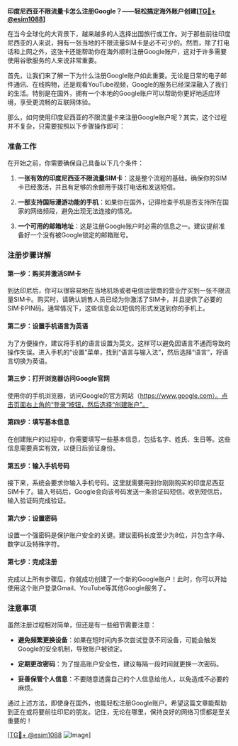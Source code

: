 **印度尼西亚不限流量卡怎么注册Google？——轻松搞定海外账户创建[[TG💪+ @esim1088](https://t.me/s/esim1088)]**

在当今全球化的大背景下，越来越多的人选择出国旅行或工作。对于那些前往印度尼西亚的人来说，拥有一张当地的不限流量SIM卡是必不可少的。然而，除了打电话和上网之外，这张卡还能帮助你在海外顺利注册Google账户，这对于许多需要使用谷歌服务的人来说非常重要。

首先，让我们来了解一下为什么注册Google账户如此重要。无论是日常的电子邮件通讯、在线购物，还是观看YouTube视频，Google的服务已经深深融入了我们的生活。特别是在国外，拥有一个本地的Google账户可以帮助你更好地适应环境，享受更流畅的互联网体验。

那么，如何使用印度尼西亚的不限流量卡来注册Google账户呢？其实，这个过程并不复杂，只需要按照以下步骤操作即可：

### 准备工作

在开始之前，你需要确保自己具备以下几个条件：

1. **一张有效的印度尼西亚不限流量SIM卡**：这是整个流程的基础。确保你的SIM卡已经激活，并且有足够的余额用于拨打电话和发送短信。
   
2. **一部支持国际漫游功能的手机**：如果你在国外，记得检查手机是否支持所在国家的网络频段，避免出现无法连接的情况。

3. **一个可用的邮箱地址**：这是注册Google账户时必需的信息之一。建议提前准备好一个没有被Google锁定的邮箱账号。

### 注册步骤详解

#### 第一步：购买并激活SIM卡

到达印尼后，你可以很容易地在当地机场或者电信运营商的营业厅买到一张不限流量SIM卡。购买时，请确认销售人员已经为你激活了SIM卡，并且提供了必要的SIM卡PIN码。通常情况下，这些信息会以短信的形式发送到你的手机上。

#### 第二步：设置手机语言为英语

为了方便操作，建议将手机的语言设置为英文。这样可以避免因语言不通而导致的操作失误。进入手机的“设置”菜单，找到“语言与输入法”，然后选择“语言”，将语言切换为英语。

#### 第三步：打开浏览器访问Google官网

使用你的手机浏览器，访问Google的官方网站（https://www.google.com）。点击页面右上角的“登录”按钮，然后选择“创建账户”。

#### 第四步：填写基本信息

在创建账户的过程中，你需要填写一些基本信息，包括名字、姓氏、生日等。这些信息需要真实有效，以便日后验证身份。

#### 第五步：输入手机号码

接下来，系统会要求你输入手机号码。这里就需要用到你刚刚购买的印度尼西亚SIM卡了。输入号码后，Google会向该号码发送一条验证码短信。收到短信后，输入验证码完成验证。

#### 第六步：设置密码

设置一个强密码是保护账户安全的关键。建议密码长度至少为8位，并包含字母、数字以及特殊字符。

#### 第七步：完成注册

完成以上所有步骤后，你就成功创建了一个新的Google账户！此时，你可以开始使用这个账户登录Gmail、YouTube等其他Google服务了。

### 注意事项

虽然注册过程相对简单，但还是有一些细节需要注意：

- **避免频繁更换设备**：如果在短时间内多次尝试登录不同设备，可能会触发Google的安全机制，导致账户被锁定。
  
- **定期更改密码**：为了提高账户安全性，建议每隔一段时间就更换一次密码。

- **妥善保管个人信息**：不要随意透露自己的个人信息给他人，以免造成不必要的麻烦。

通过上述方法，即使身在国外，也能轻松注册Google账户。希望这篇文章能帮助到正在或将要前往印尼的朋友。记住，无论在哪里，保持良好的网络习惯都是至关重要的！

[[TG💪+ @esim1088](https://t.me/s/esim1088) ![Image](https://i.postimg.cc/4NQfJmqS/Snipaste-2025-05-13-00-14-12.png)]